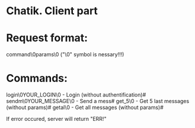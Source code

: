 # Chatik. Client part

# Request format:
 command\0params\0 ("\0" symbol is nessary!!!)

# Commands:
login\0YOUR_LOGIN\0 - Login (without authentification)#
sendm\0YOUR_MESSAGE\0 - Send a mess#
get_5\0 - Get 5 last messages (without params)#
getal\0 - Get all messages (without params)#

If error occured, server will return "ERR!"
